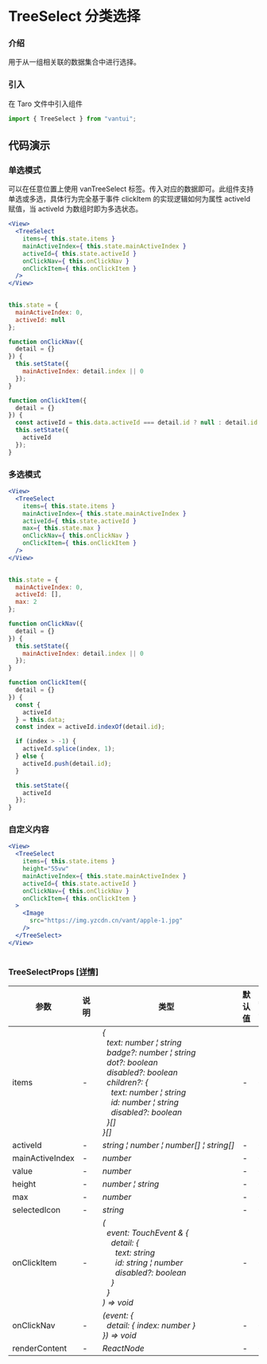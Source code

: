 # TreeSelect 分类选择

### 介绍

用于从一组相关联的数据集合中进行选择。

### 引入

在 Taro 文件中引入组件

```js
import { TreeSelect } from "vantui"; 
```

## 代码演示

### 单选模式

可以在任意位置上使用 vanTreeSelect 标签。传入对应的数据即可。此组件支持单选或多选，具体行为完全基于事件 clickItem 的实现逻辑如何为属性 activeId 赋值，当 activeId 为数组时即为多选状态。

```jsx
<View>
  <TreeSelect
    items={ this.state.items }
    mainActiveIndex={ this.state.mainActiveIndex }
    activeId={ this.state.activeId }
    onClickNav={ this.onClickNav }
    onClickItem={ this.onClickItem }
  />
</View>
 
```

```js
this.state = {
  mainActiveIndex: 0,
  activeId: null
};

function onClickNav({
  detail = {}
}) {
  this.setState({
    mainActiveIndex: detail.index || 0
  });
}

function onClickItem({
  detail = {}
}) {
  const activeId = this.data.activeId === detail.id ? null : detail.id;
  this.setState({
    activeId
  });
} 
```

### 多选模式

```jsx
<View>
  <TreeSelect
    items={ this.state.items }
    mainActiveIndex={ this.state.mainActiveIndex }
    activeId={ this.state.activeId }
    max={ this.state.max }
    onClickNav={ this.onClickNav }
    onClickItem={ this.onClickItem }
  />
</View>
 
```

```js
this.state = {
  mainActiveIndex: 0,
  activeId: [],
  max: 2
};

function onClickNav({
  detail = {}
}) {
  this.setState({
    mainActiveIndex: detail.index || 0
  });
}

function onClickItem({
  detail = {}
}) {
  const {
    activeId
  } = this.data;
  const index = activeId.indexOf(detail.id);

  if (index > -1) {
    activeId.splice(index, 1);
  } else {
    activeId.push(detail.id);
  }

  this.setState({
    activeId
  });
} 
```

### 自定义内容

```jsx
<View>
  <TreeSelect
    items={ this.state.items }
    height="55vw"
    mainActiveIndex={ this.state.mainActiveIndex }
    activeId={ this.state.activeId }
    onClickNav={ this.onClickNav }
    onClickItem={ this.onClickItem }
  >
    <Image
      src="https://img.yzcdn.cn/vant/apple-1.jpg"
    />
  </TreeSelect>
</View>
 
```
### TreeSelectProps [[详情]](https://github.com/AntmJS/vantui/tree/main/packages/vantui/types/tree-select.d.ts)   
| 参数 | 说明 | 类型 | 默认值 | 必填 |
| --- | --- | --- | --- | --- |
| items | - | _&nbsp;&nbsp;{<br/>&nbsp;&nbsp;&nbsp;&nbsp;text:&nbsp;number&nbsp;&brvbar;&nbsp;string<br/>&nbsp;&nbsp;&nbsp;&nbsp;badge?:&nbsp;number&nbsp;&brvbar;&nbsp;string<br/>&nbsp;&nbsp;&nbsp;&nbsp;dot?:&nbsp;boolean<br/>&nbsp;&nbsp;&nbsp;&nbsp;disabled?:&nbsp;boolean<br/>&nbsp;&nbsp;&nbsp;&nbsp;children?:&nbsp;{<br/>&nbsp;&nbsp;&nbsp;&nbsp;&nbsp;&nbsp;text:&nbsp;number&nbsp;&brvbar;&nbsp;string<br/>&nbsp;&nbsp;&nbsp;&nbsp;&nbsp;&nbsp;id:&nbsp;number&nbsp;&brvbar;&nbsp;string<br/>&nbsp;&nbsp;&nbsp;&nbsp;&nbsp;&nbsp;disabled?:&nbsp;boolean<br/>&nbsp;&nbsp;&nbsp;&nbsp;}[]<br/>&nbsp;&nbsp;}[]<br/>_ | - | `否` |
| activeId | - | _&nbsp;&nbsp;string&nbsp;&brvbar;&nbsp;number&nbsp;&brvbar;&nbsp;number[]&nbsp;&brvbar;&nbsp;string[]<br/>_ | - | `否` |
| mainActiveIndex | - | _&nbsp;&nbsp;number<br/>_ | - | `否` |
| value | - | _&nbsp;&nbsp;number<br/>_ | - | `否` |
| height | - | _&nbsp;&nbsp;number&nbsp;&brvbar;&nbsp;string<br/>_ | - | `否` |
| max | - | _&nbsp;&nbsp;number<br/>_ | - | `否` |
| selectedIcon | - | _&nbsp;&nbsp;string<br/>_ | - | `否` |
| onClickItem | - | _&nbsp;&nbsp;(<br/>&nbsp;&nbsp;&nbsp;&nbsp;event:&nbsp;TouchEvent&nbsp;&&nbsp;{<br/>&nbsp;&nbsp;&nbsp;&nbsp;&nbsp;&nbsp;detail:&nbsp;{<br/>&nbsp;&nbsp;&nbsp;&nbsp;&nbsp;&nbsp;&nbsp;&nbsp;text:&nbsp;string<br/>&nbsp;&nbsp;&nbsp;&nbsp;&nbsp;&nbsp;&nbsp;&nbsp;id:&nbsp;string&nbsp;&brvbar;&nbsp;number<br/>&nbsp;&nbsp;&nbsp;&nbsp;&nbsp;&nbsp;&nbsp;&nbsp;disabled?:&nbsp;boolean<br/>&nbsp;&nbsp;&nbsp;&nbsp;&nbsp;&nbsp;}<br/>&nbsp;&nbsp;&nbsp;&nbsp;}<br/>&nbsp;&nbsp;)&nbsp;=>&nbsp;void<br/>_ | - | `否` |
| onClickNav | - | _&nbsp;&nbsp;(event:&nbsp;{<br/>&nbsp;&nbsp;&nbsp;&nbsp;detail:&nbsp;{&nbsp;index:&nbsp;number&nbsp;}<br/>&nbsp;&nbsp;})&nbsp;=>&nbsp;void<br/>_ | - | `否` |
| renderContent | - | _&nbsp;&nbsp;ReactNode<br/>_ | - | `否` |

